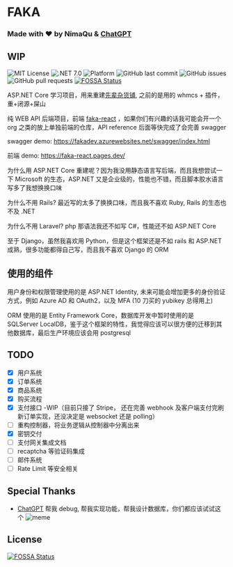 # FAKA

### Made with ❤️ by NimaQu & [ChatGPT](https://openai.com/blog/chatgpt/)

## WIP

![MIT License](https://img.shields.io/github/license/NimaQu/FAKA)
![.NET 7.0](https://img.shields.io/badge/.NET-7.0-blue)
![Platform](https://img.shields.io/badge/platform-Windows%20%7C%20Linux-lightgrey)
![GitHub last commit](https://img.shields.io/github/last-commit/NimaQu/FAKA)
![GitHub issues](https://img.shields.io/github/issues/NimaQu/FAKA)
![GitHub pull requests](https://img.shields.io/github/issues-pr/NimaQu/FAKA)
[![FOSSA Status](https://app.fossa.com/api/projects/git%2Bgithub.com%2FNimaQu%2FFAKA.svg?type=shield)](https://app.fossa.com/projects/git%2Bgithub.com%2FNimaQu%2FFAKA?ref=badge_shield)

ASP.NET Core 学习项目，用来重建[先辈杂货铺](https://shop.114514.cloud), 之前的是用的 whmcs + 插件，重+闭源+屎山

纯 WEB API 后端项目，前端 [faka-react](https://github.com/sun00108/faka-react) ，如果你们有兴趣的话我可能会开一个 org
之类的放上单独前端的仓库，API reference 后面等快完成了会完善 swagger

swagger demo: https://fakadev.azurewebsites.net/swagger/index.html

前端 demo: https://faka-react.pages.dev/

为什么用 ASP.NET Core 重建呢？因为我没用静态语言写后端，而且我想尝试一下 Microsoft 的生态，ASP.NET
又是企业级的，性能也不错，而且脚本胶水语言写多了我想换换口味

为什么不用 Rails? 最近写的太多了换换口味，而且我不喜欢 Ruby, Rails 的生态也不及 .NET

为什么不用 Laravel? php 那语法我还不如写 C#，性能还不如 ASP.NET Core

至于 Django，虽然我喜欢用 Python，但是这个框架还是不如 rails 和 ASP.NET 成熟，很多功能都得自己写，而且我不喜欢 Django 的 ORM

## 使用的组件

用户身份和权限管理使用的是 ASP.NET Identity, 未来可能会增加更多的身份验证方式，例如 Azure AD 和 OAuth2，以及 MFA (10 刀买的
yubikey 总得用上)

ORM 使用的是 Entity Framework Core，数据库开发中暂时使用的是 SQLServer LocalDB，鉴于这个框架的特性，我觉得应该可以很方便的迁移到其他数据库，最后生产环境应该会用
postgresql

## TODO

- [x] 用户系统
- [x] 订单系统
- [x] 商品系统
- [x] 购买流程
- [x] 支付接口 -WIP（目前只接了 Stripe， 还在完善 webhook 及客户端支付完刷新订单实现，还没决定是 websocket 还是 polling）
- [ ] 重构控制器，将业务逻辑从控制器中分离出来
- [x] 密钥交付
- [ ] 支付网关集成文档
- [ ] recaptcha 等验证码集成
- [ ] 邮件系统
- [ ] Rate Limit 等安全相关

## Special Thanks

- [ChatGPT](https://openai.com/blog/chatgpt/) 帮我 debug, 帮我实现功能，帮我设计数据库，你们都应该试试这个
![meme](https://user-images.githubusercontent.com/26685881/212586984-b383e140-3bc0-47bc-8032-bad2ace91cf9.jpg)

## License
[![FOSSA Status](https://app.fossa.com/api/projects/git%2Bgithub.com%2FNimaQu%2FFAKA.svg?type=large)](https://app.fossa.com/projects/git%2Bgithub.com%2FNimaQu%2FFAKA?ref=badge_large)